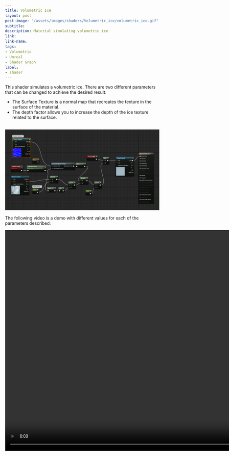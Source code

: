 ```yaml
---
title: Volumetric Ice
layout: post
post-image: "/assets/images/shaders/Volumetric_ice/volumetric_ice.gif"
subtitle: 
description: Material simulating volumetric ice
link: 
link-name: 
tags:
- Volumetric
- Unreal
- Shader Graph
label:
- shader
---
```



This shader simulates a volumetric ice. There are two different parameters that can be changed to achieve the desired result:
* The Surface Texture is a normal map that recreates the texture in the surface of the material.
* The depth factor allows you to increase the depth of the ice texture related to the surface.

<br/>
<img src="/assets/images/shaders/Volumetric_ice/shader_graph.png" alt="Shader Graph" width="1200"/>
<br/>

The following video is a demo with different values for each of the parameters described:
<br/>

<video width="1080" height="720" controls>
  <source src="/assets/images/shaders/Volumetric_ice/volumetric_ice.mp4" type="video/mp4">
</video>

